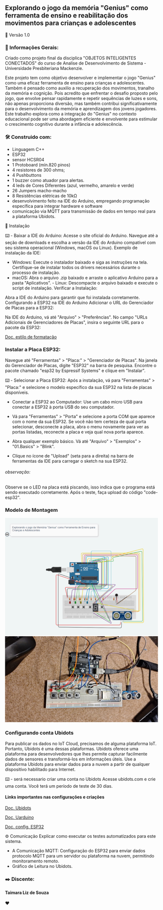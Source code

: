 ## Explorando o jogo da memória "Genius" como ferramenta de ensino e reabilitação dos movimentos para crianças e adolescentes


📌 Versão
1.0

### 🚀 Informações Gerais:
Criado como projeto final da disciplica "OBJETOS INTELIGENTES CONECTADOS" do curso de Analise de Desenvolvimento de Sistema - Universidade Presbiteriana Mackenzie.

Este projeto tem como objetivo desenvolver e implementar o jogo "Genius" como uma eficaz ferramenta de ensino para crianças e adolescentes. Também é pensado como auxilio a recuperação dos movimentos, tranalho da memória e cognição. Pois acredito que enfrentar o desafio proposto pelo jogo, que envolve pensar rapidamente e repetir sequências de luzes e sons, não apenas proporciona diversão, mas também contribui significativamente para o desenvolvimento da memória e
aprendizagem dos jovens jogadores. 
Este trabalho explora como a integração do "Genius" no contexto educacional pode ser uma abordagem eficiente e envolvente para estimular o crescimento cognitivo durante a infância e
adolescência.


### 🛠️ Construido com:
 * Linguagem C++
 * ESP32
 * sensor HCSR04
 * 1 Protoboard (mín.820 pinos)
 * 4 resistores de 300 ohms;
 * 4 Pushbuttons
 * 1 buzzer como atuador para alertas. 
 * 4 leds de Cores Diferentes (azul, vermelho, amarelo e verde)
 * 26 Jumpers macho-macho
 * 8 Resistências elétricas de 10kΩ
 * desenvolvimento feito na IDE do Arduino, empregando programação específica para integrar hardware e software
 * comunicação via MQTT para transmissão de dados em tempo real para a plataforma Ubidots.


🔧 Instalação

⌨️ - Baixar a IDE do Arduino:
Acesse o site oficial do Arduino. Navegue até a seção de downloads e escolha a versão da IDE do Arduino compatível com seu sistema operacional (Windows, macOS ou Linux). Exemplo de instalação da IDE:

- Windows: Execute o instalador baixado e siga as instruções na tela. Certifique-se de instalar todos os drivers necessários durante o processo de instalação. 
- macOS: Abra o arquivo .zip baixado e arraste o aplicativo Arduino para a pasta "Aplicativos". - Linux: Descompacte o arquivo baixado e execute o script de instalação. Verificar a Instalação:

Abra a IDE do Arduino para garantir que foi instalada corretamente. Configurando a ESP32 na IDE do Arduino Adicionar o URL do Gerenciador de Placas para a ESP32:

Na IDE do Arduino, vá até "Arquivo" > "Preferências". No campo "URLs Adicionais de Gerenciadores de Placas", insira o seguinte URL para o pacote da ESP32:

[Doc. estilo de formatação](https://dl.espressif.com/dl/package_esp32_index.json)


### Instalar a Placa ESP32:
Navegue até "Ferramentas" > "Placa:" > "Gerenciador de Placas". Na janela do Gerenciador de Placas, digite "ESP32" na barra de pesquisa. Encontre o pacote chamado "esp32 by Espressif Systems" e clique em "Instalar".

⌨️ - Selecionar a Placa ESP32:
 Após a instalação, vá para "Ferramentas" > "Placa:" e selecione o modelo específico da sua ESP32 na lista de placas disponíveis.

 - Conectar a ESP32 ao Computador:
   Use um cabo micro USB para conectar a ESP32 à porta USB do seu computador.

- Vá para "Ferramentas" > "Porta" e selecione a porta COM que aparece com o nome da sua ESP32.   Se você não tem certeza de qual porta selecionar, desconecte a placa, abra o menu novamente para ver as portas listadas, reconecte a placa e veja qual nova porta aparece.

- Abra qualquer exemplo básico. Vá até  "Arquivo" > "Exemplos" > "01.Basics" > "Blink". 
- Clique no ícone de "Upload" (seta para a direita) na barra de ferramentas da IDE para carregar o sketch na sua ESP32. 

###### observação:
 Observe se o LED na placa está piscando, isso indica que o programa está sendo executado corretamente. Após o teste, faça upload do código "code-esp32".


### Modelo de Montagem

![Imagem da protoboard montada](/img/montagem.png) 
![Imagem do circuito](/img/Arduino.jpg) 


### Configurando conta Ubidots
Para publicar os dados no IoT Cloud, precisamos de alguma plataforma IoT. Portanto, Ubidots é uma dessas plataformas. Ubidots oferece uma plataforma para desenvolvedores que lhes permite capturar facilmente dados de sensores e transformá-los em informações úteis. Use a plataforma Ubidots para enviar dados para a nuvem a partir de qualquer dispositivo habilitado para Internet.

⌨️ - será necessario criar uma conta no Ubidots
Acesse ubidots.com e crie uma conta. Você terá um período de teste de 30 dias.

#### Links importantes nas configurações e criações
[Doc. Ubidots](https://help.ubidots.com/en/articles/748067-connect-an-esp32-devkitc-to-ubidots-over-mqtt)

[Doc. Uarduino](https://embarcados.com.br/como-programar-o-esp32-na-arduino-ide/)

[Doc. config. ESP32](https://www.crescerengenharia.com/post/configurar-wifi-esp32)



⚙️  Comunicação
Explicar como executar os testes automatizados para este sistema.

- A  Comunicação MQTT: Configuração do ESP32 para enviar dados protocolo MQTT para um servidor ou plataforma na nuvem, permitindo monitoramento remoto.
- Gráfico de Leitura no Ubidots.



### ✒️ Discente:
#### Taimara Liz de Souza

 ❤️
